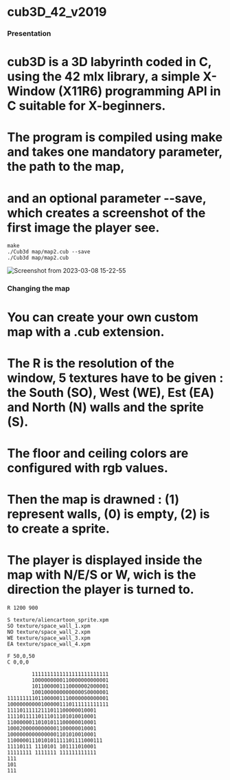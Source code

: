 # cub3D_42_v2019

### Presentation

# cub3D is a 3D labyrinth coded in C, using the 42 mlx library, a simple X-Window (X11R6) programming API in C suitable for X-beginners.
# The program is compiled using make and takes one mandatory parameter, the path to the map, 
# and an optional parameter --save, which creates a screenshot of the first image the player see.

```
make
./Cub3d map/map2.cub --save
./Cub3d map/map2.cub
```

![Screenshot from 2023-03-08 15-22-55](https://user-images.githubusercontent.com/46645713/223741248-534f2503-2ae2-4a94-af34-a3a69a91ab19.png)

### Changing the map

# You can create your own custom map with a .cub extension.
# The R is the resolution of the window, 5 textures have to be given : the South (SO), West (WE), Est (EA) and North (N) walls and the sprite (S).
# The floor and ceiling colors are configured with rgb values.
# Then the map is drawned : (1) represent walls, (0) is empty, (2) is to create a sprite.
# The player is displayed inside the map with N/E/S or W, wich is the direction the player is turned to.

```
R 1200 900

S texture/aliencartoon_sprite.xpm 
SO texture/space_wall_1.xpm 
NO texture/space_wall_2.xpm
WE texture/space_wall_3.xpm
EA texture/space_wall_4.xpm

F 50,0,50
C 0,0,0

        1111111111111111111111111
        1000000000110000000000001
        1011000001110000002000001
        10010000000000000S0000001
111111111011000001110000000000001
100000000001000001110111111111111
11110111112111011100000010001
11110111110111011101010010001
11000000110101011100000010001
10002000000000001100000010001
10000000000000001101010010001
1100000111010101111101111000111
11110111 1110101 101111010001
11111111 1111111 111111111111
111
101
111
```
